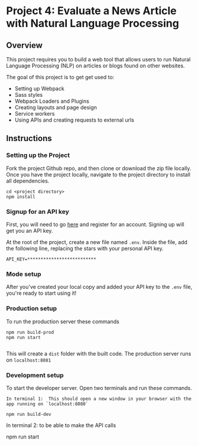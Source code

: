# Project 4: Evaluate a News Article with Natural Language Processing 

## Overview

This project requires you to build a web tool that allows users to run Natural Language Processing (NLP) on articles or blogs found on other websites. 

The goal of this project is to get get used to:
- Setting up Webpack
- Sass styles
- Webpack Loaders and Plugins
- Creating layouts and page design
- Service workers
- Using APIs and creating requests to external urls

## Instructions 
### Setting up the Project 
Fork the project Github repo, and then clone or download the zip file locally. Once you have the project locally, navigate to the project directory to install all dependencies. 
```
cd <project directory>
npm install
```
### Signup for an API key 
First, you will need to go [here](https://www.meaningcloud.com/developer/) and register for an account. Signing up will get you an API key.

At the root of the project, create a new file named `.env`. Inside the file, add the following line, replacing the stars with your personal API key. 

`API_KEY=**************************`

### Mode setup

After you've created your local copy and added your API key to the `.env` file, you're ready to start using it! 

### Production setup
To run the production server these commands
```
npm run build-prod
npm run start


```
This will create a `dist` folder with the built code. The production server runs on `localhost:8081`

### Development setup
To start the developer server. Open two terminals and run these commands. 
```
In terminal 1:  This should open a new window in your browser with the app running on `localhost:8080`

npm run build-dev
```
In terminal 2:  to be able to make the API calls

npm run start
```


